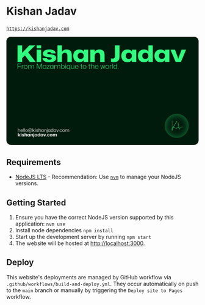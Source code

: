 # Kishan Jadav

[`https://kishanjadav.com`](https://kishanjadav.com)

<img src="./docs/banner.png" style="border-radius: 12px" />

## Requirements

- [NodeJS LTS](https://nodejs.org/) - Recommendation: Use [`nvm`](https://github.com/nvm-sh/nvm) to manage your NodeJS versions.

## Getting Started

1. Ensure you have the correct NodeJS version supported by this application: `nvm use`
2. Install node dependencies `npm install`
3. Start up the development server by running `npm start`
4. The website will be hosted at [http://localhost:3000](http://localhost:3000).

## Deploy

This website's deployments are managed by GitHub workflow via `.github/workflows/build-and-deploy.yml`. They occur
automatically on push to the `main` branch or manually by triggering the `Deploy site to Pages` workflow.
